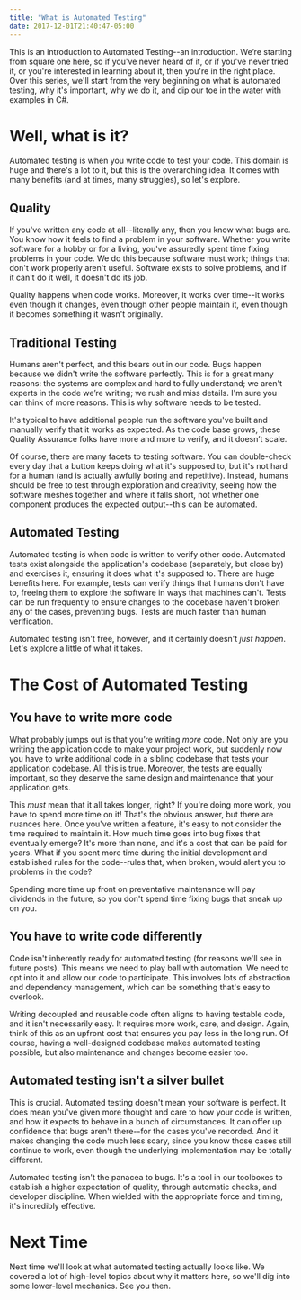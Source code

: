 ```yaml
---
title: "What is Automated Testing"
date: 2017-12-01T21:40:47-05:00
---
```


This is an introduction to Automated Testing--an introduction. We’re starting from square one here, so if you've never heard of it, or if you've never tried it, or you're interested in learning about it, then you're in the right place. Over this series, we'll start from the very beginning on what is automated testing, why it's important, why we do it, and dip our toe in the water with examples in C#.

# Well, what is it?

Automated testing is when you write code to test your code. This domain is huge and there's a lot to it, but this is the overarching idea. It comes with many benefits (and at times, many struggles), so let's explore.

## Quality

If you've written any code at all--literally any, then you know what bugs are. You know how it feels to find a problem in your software. Whether you write software for a hobby or for a living, you've assuredly spent time fixing problems in your code. We do this because software must work; things that don't work properly aren't useful. Software exists to solve problems, and if it can't do it well, it doesn't do its job.

Quality happens when code works. Moreover, it works over time--it works even though it changes, even though other people maintain it, even though it becomes something it wasn't originally.

## Traditional Testing

Humans aren't perfect, and this bears out in our code. Bugs happen because we didn't write the software perfectly. This is for a great many reasons: the systems are complex and hard to fully understand; we aren't experts in the code we’re writing; we rush and miss details. I'm sure you can think of more reasons. This is why software needs to be tested.

It's typical to have additional people run the software you've built and manually verify that it works as expected. As the code base grows, these Quality Assurance folks have more and more to verify, and it doesn’t scale.

Of course, there are many facets to testing software. You can double-check every day that a button keeps doing what it's supposed to, but it's not hard for a human (and is actually awfully boring and repetitive). Instead, humans should be free to test through exploration and creativity, seeing how the software meshes together and where it falls short, not whether one component produces the expected output--this can be automated.

## Automated Testing

Automated testing is when code is written to verify other code. Automated tests exist alongside the application's codebase (separately, but close by) and exercises it, ensuring it does what it's supposed to. There are huge benefits here. For example, tests can verify things that humans don't have to, freeing them to explore the software in ways that machines can't. Tests can be run frequently to ensure changes to the codebase haven't broken any of the cases, preventing bugs. Tests are much faster than human verification.

Automated testing isn't free, however, and it certainly doesn't _just happen_. Let's explore a little of what it takes.

# The Cost of Automated Testing

## You have to write more code

What probably jumps out is that you’re writing _more_ code. Not only are you writing the application code to make your project work, but suddenly now you have to write additional code in a sibling codebase that tests your application codebase. All this is true. Moreover, the tests are equally important, so they deserve the same design and maintenance that your application gets.

This _must_ mean that it all takes longer, right? If you're doing more work, you have to spend more time on it! That's the obvious answer, but there are nuances here. Once you've written a feature, it's easy to not consider the time required to maintain it. How much time goes into bug fixes that eventually emerge? It's more than none, and it's a cost that can be paid for years. What if you spent more time during the initial development and established rules for the code--rules that, when broken, would alert you to problems in the code?

Spending more time up front on preventative maintenance will pay dividends in the future, so you don't spend time fixing bugs that sneak up on you.

## You have to write code differently

Code isn't inherently ready for automated testing (for reasons we'll see in future posts). This means we need to play ball with automation. We need to opt into it and allow our code to participate. This involves lots of abstraction and dependency management, which can be something that's easy to overlook.

Writing decoupled and reusable code often aligns to having testable code, and it isn't necessarily easy. It requires more work, care, and design. Again, think of this as an upfront cost that ensures you pay less in the long run. Of course, having a well-designed codebase makes automated testing possible, but also maintenance and changes become easier too.

## Automated testing isn't a silver bullet

This is crucial. Automated testing doesn't mean your software is perfect. It does mean you've given more thought and care to how your code is written, and how it expects to behave in a bunch of circumstances. It can offer up confidence that bugs aren't there--for the cases you've recorded. And it makes changing the code much less scary, since you know those cases still continue to work, even though the underlying implementation may be totally different.

Automated testing isn't the panacea to bugs. It's a tool in our toolboxes to establish a higher expectation of quality, through automatic checks, and developer discipline. When wielded with the appropriate force and timing, it's incredibly effective.

# Next Time

Next time we'll look at what automated testing actually looks like. We covered a lot of high-level topics about why it matters here, so we'll dig into some lower-level mechanics. See you then.
